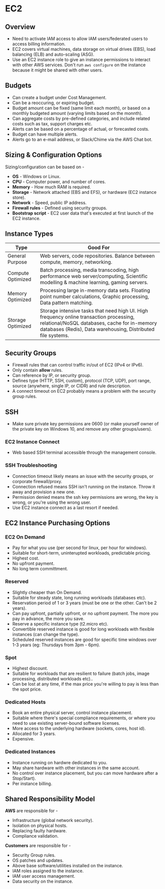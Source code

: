 # EC2

## Overview

- Need to activate IAM access to allow IAM users/federated users to access billing information.
- EC2 covers virtual machines, data storage on virtual drives (EBS), load balancing (ELB) and auto-scaling (ASG).
- Use an EC2 instance role to give an instance permissions to interact with other AWS services. Don't run ```aws configure``` on the instance because it might be shared with other users.

##  Budgets

- Can create a budget under Cost Management.
- Can be a reoccuring, or expiring budget.
- Budget amount can be fixed (same limit each month), or based on a monthly budgeted amount (varying limits based on the monnth).
- Can aggregate costs by pre-defined categories, and include related costs such as tax, support charges etc.
- Alerts can be based on a percentage of actual, or forecasted costs.
- Budget can have multiple alerts.
- Alerts go to an e-mail address, or Slack/Chime via the AWS Chat bot.

## Sizing & Configuration Options

Sizing/configuration can be based on -

- **OS** - Windows or Linux.
- **CPU** - Computer power, and number of cores.
- **Memory** - How much RAM is required.
- **Storage** - Network attached (EBS and EFS), or hardware (EC2 instance store).
- **Network** - Speed, public IP address.
- **Firewall  rules** - Defined using security groups.
- **Bootstrap script** - EC2 user data that's executed at first launch of the EC2 instance.

## Instance Types

| Type                           | Good For                                                                                                                                                                                                 |
|--------------------------------|----------------------------------------------------------------------------------------------------------------------------------------------------------------------------------------------------------|
| General Purpose                | Web servers, code  repositories. Balance between compute, memory, networking.                                                                                                                            |
| Compute Optimized              | Batch processing, media transcoding, high performance web server/computing, Scientific modelling & machine learning, gaming servers.                                                                     |
| Memory Optimized               | Processing large in-memory data sets. Floating point number calculations, Graphic processing, Data pattern matching.                                                                                     |
| Storage Optimized              | Storage intensive tasks that need high UI. High frequency online transaction processing, relational/NoSQL databases, cache for in-memory databases (Redis),  Data warehousing, Distributed file systems. |

## Security Groups

- Firewall rules that can control traffic in/out of EC2 (IPv4 or IPv6).
- Only contain **allow** rules.
- Can reference by IP, or security group.
- Defines type (HTTP, SSH, custom), protocol (TCP, UDP), port range, source (anywhere, single IP, or CIDR) and rule description.
- A connect timeout on EC2 probably means a problem with the security group rules.

## SSH

- Make sure private key permissions are 0600 (or make yourself owner of the private key on Windows 10, and remove any other groups/users).

### EC2 Instance Connect

- Web based SSH terminal accessible through the management console.

### SSH Troubleshooting

- Connection timeout likely means an issue with the security groups, or corporate firewall/proxy.
- Connection refused means SSH isn't running on the instance. Throw it away and provision a new one.
- Permission denied means the ssh key permissions are wrong, the key is wrong, or you're using the wrong user.
- Use EC2 instance connect as a last resort if needed.

## EC2 Instance Purchasing Options

### EC2 On Demand

- Pay for what you use (per second for linux, per hour for windows).
- Suitable for short-term, uninterupted workloads, predictable pricing.
- Highest cost.
- No upfront payment.
- No long term committment.

### Reserved

- Slightly cheaper than On Demand.
- Suitable for steady state, long running workloads (databases etc).
- Reservation period of 1 or 3 years (must be one or the other. Can't be 2 years).
- Can pay upfront, partially upfront, or no upfront payment. The more you pay in advance, the more you save.
- Reserve a specific instance type (t2.micro etc).
- Convertible reserved instance is  good for long workloads with flexible instances (can change the type).
- Scheduled reserved instances are good for specific time windows over 1-3 years (eg: Thursdays from 3pm - 6pm).

### Spot

- Highest discount.
- Suitable for workloads that are resilient to failure (batch jobs, image processing, distributed workloads etc)..
- Can be lost at any time, if the max price you're willing to pay is less than the spot price.

### Dedicated Hosts

- Book an entire physical server, control instance placement.
- Suitable where there's special compliance requirements, or where you need to use existing server-bound software licenses.
- More access to the underlying hardware (sockets, cores, host id).
- Allocated for 3 years.
- Expensive.

### Dedicated Instances

- Instance running on hardwre dedicated to you.
- May share hardware with other instances in the same account.
- No control over instance placement, but you can move hardware after a Stop/Start).
- Per instance billing.

## Shared Responsibility Model

**AWS** are responsible for -

- Infrastructure (global network security).
- Isolation on physical hosts.
- Replacing faulty hardware.
- Compliance validation.

**Customers** are responsible for -

- Security Group rules.
- OS patches and updates.
- Above base software/utilities installed on the instance.
- IAM roles assigned to the instance.
- IAM user access management.
- Data security on the instance.
